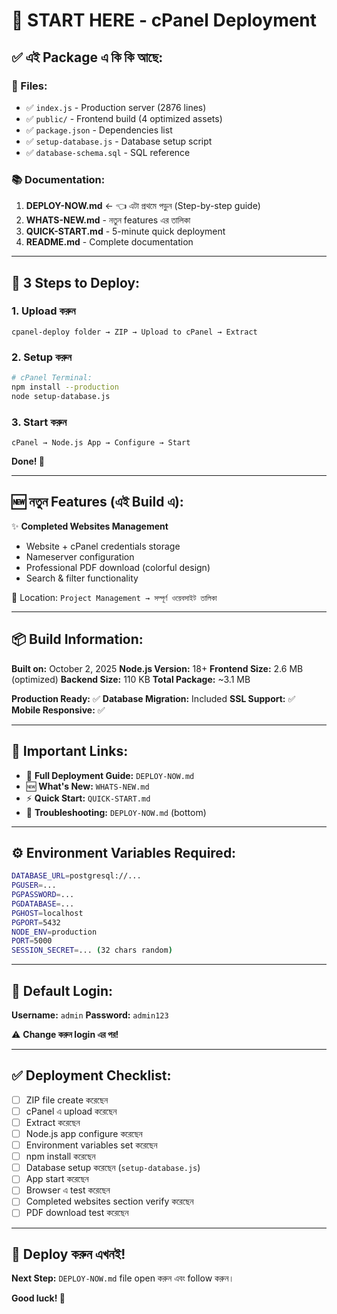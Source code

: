 # 🚀 START HERE - cPanel Deployment

## ✅ এই Package এ কি কি আছে:

### 📂 Files:
- ✅ `index.js` - Production server (2876 lines)
- ✅ `public/` - Frontend build (4 optimized assets)
- ✅ `package.json` - Dependencies list
- ✅ `setup-database.js` - Database setup script
- ✅ `database-schema.sql` - SQL reference

### 📚 Documentation:
1. **DEPLOY-NOW.md** ← 👈 এটা প্রথমে পড়ুন (Step-by-step guide)
2. **WHATS-NEW.md** - নতুন features এর তালিকা
3. **QUICK-START.md** - 5-minute quick deployment
4. **README.md** - Complete documentation

---

## 🎯 3 Steps to Deploy:

### 1. Upload করুন
```
cpanel-deploy folder → ZIP → Upload to cPanel → Extract
```

### 2. Setup করুন
```bash
# cPanel Terminal:
npm install --production
node setup-database.js
```

### 3. Start করুন
```
cPanel → Node.js App → Configure → Start
```

**Done! 🎉**

---

## 🆕 নতুন Features (এই Build এ):

✨ **Completed Websites Management**
- Website + cPanel credentials storage
- Nameserver configuration
- Professional PDF download (colorful design)
- Search & filter functionality

📍 Location: `Project Management → সম্পূর্ণ ওয়েবসাইট তালিকা`

---

## 📦 Build Information:

**Built on:** October 2, 2025
**Node.js Version:** 18+
**Frontend Size:** 2.6 MB (optimized)
**Backend Size:** 110 KB
**Total Package:** ~3.1 MB

**Production Ready:** ✅
**Database Migration:** Included
**SSL Support:** ✅
**Mobile Responsive:** ✅

---

## 🔗 Important Links:

- 📖 **Full Deployment Guide:** `DEPLOY-NOW.md`
- 🆕 **What's New:** `WHATS-NEW.md`
- ⚡ **Quick Start:** `QUICK-START.md`
- 🔧 **Troubleshooting:** `DEPLOY-NOW.md` (bottom)

---

## ⚙️ Environment Variables Required:

```bash
DATABASE_URL=postgresql://...
PGUSER=...
PGPASSWORD=...
PGDATABASE=...
PGHOST=localhost
PGPORT=5432
NODE_ENV=production
PORT=5000
SESSION_SECRET=... (32 chars random)
```

---

## 🎯 Default Login:

**Username:** `admin`
**Password:** `admin123`

⚠️ **Change করুন login এর পর!**

---

## ✅ Deployment Checklist:

- [ ] ZIP file create করেছেন
- [ ] cPanel এ upload করেছেন
- [ ] Extract করেছেন
- [ ] Node.js app configure করেছেন
- [ ] Environment variables set করেছেন
- [ ] npm install করেছেন
- [ ] Database setup করেছেন (`setup-database.js`)
- [ ] App start করেছেন
- [ ] Browser এ test করেছেন
- [ ] Completed websites section verify করেছেন
- [ ] PDF download test করেছেন

---

## 🚀 Deploy করুন এখনই!

**Next Step:** `DEPLOY-NOW.md` file open করুন এবং follow করুন।

**Good luck! 🎊**
